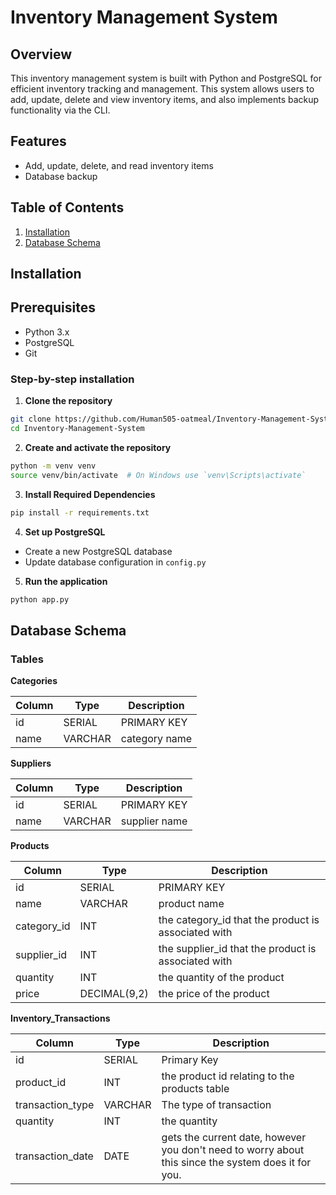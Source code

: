 # Inventory Management System

## Overview
This inventory management system is built with Python and PostgreSQL for efficient inventory tracking and management. This system allows users to add, update, delete and view inventory items, and also implements backup functionality via the CLI.

## Features
- Add, update, delete, and read inventory items
- Database backup

## Table of Contents
1. [Installation](#installation)
2. [Database Schema](#database-schema)

## Installation

## Prerequisites
- Python 3.x
- PostgreSQL
- Git

### Step-by-step installation

1. **Clone the repository**
```bash
git clone https://github.com/Human505-oatmeal/Inventory-Management-System.git
cd Inventory-Management-System
```

2. **Create and activate the repository**
```bash
python -m venv venv
source venv/bin/activate  # On Windows use `venv\Scripts\activate`
```

3. **Install Required Dependencies**
```bash
pip install -r requirements.txt
```

4. **Set up PostgreSQL**
- Create a new PostgreSQL database
- Update database configuration in `config.py`

5. **Run the application**
```bash
python app.py
```

## Database Schema

### Tables

**Categories**


Column | Type | Description
-------|------|------------
id | SERIAL | PRIMARY KEY
name | VARCHAR | category name

**Suppliers**


Column | Type | Description
-------|------|------------
id | SERIAL | PRIMARY KEY
name | VARCHAR | supplier name

**Products**

Column | Type | Description
-------|------|------------
id | SERIAL | PRIMARY KEY
name | VARCHAR | product name
category_id | INT | the category_id that the product is associated with
supplier_id | INT | the supplier_id that the product is associated with
quantity | INT | the quantity of the product
price | DECIMAL(9,2) | the price of the product

**Inventory_Transactions**


Column | Type | Description
-------|------|------------
id | SERIAL | Primary Key
product_id | INT | the product id relating to the products table
transaction_type | VARCHAR | The type of transaction
quantity | INT | the quantity
transaction_date | DATE | gets the current date, however you don't need to worry about this since the system does it for you.









